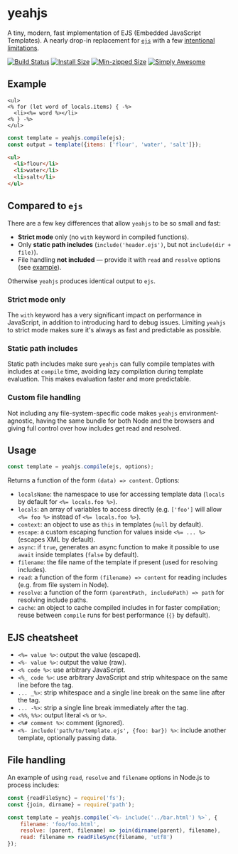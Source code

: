 # yeahjs

A tiny, modern, fast implementation of EJS (Embedded JavaScript Templates). A nearly drop-in replacement for [`ejs`](https://ejs.co/) with a few [intentional limitations](#compared-to-ejs).

[![Build Status](https://github.com/mourner/yeahjs/workflows/Node/badge.svg?branch=master)](https://github.com/mourner/yeahjs/actions)
[![Install Size](https://packagephobia.now.sh/badge?p=yeahjs)](https://packagephobia.now.sh/result?p=yeahjs)
[![Min-zipped Size](https://badgen.net/bundlephobia/minzip/yeahjs)](https://bundlephobia.com/result?p=yeahjs)
[![Simply Awesome](https://img.shields.io/badge/simply-awesome-brightgreen.svg)](https://github.com/mourner/projects)

## Example

```ejs
<ul>
<% for (let word of locals.items) { -%>
  <li><%= word %></li>
<% } -%>
</ul>
```

```js
const template = yeahjs.compile(ejs);
const output = template({items: ['flour', 'water', 'salt']});
```

```html
<ul>
  <li>flour</li>
  <li>water</li>
  <li>salt</li>
</ul>
```

## Compared to `ejs`

There are a few key differences that allow `yeahjs` to be so small and fast:

- **Strict mode** only (no `with` keyword in compiled functions).
- Only **static path includes** (`include('header.ejs')`, but not `include(dir + file)`).
- File handling **not included** — provide it with `read` and `resolve` options (see [example](#file-handling)).

Otherwise `yeahjs` produces identical output to `ejs`.

### Strict mode only

The `with` keyword has a very significant impact on performance in JavaScript, in addition to introducing hard to debug issues. Limiting `yeahjs` to strict mode makes sure it's always as fast and predictable as possible.

### Static path includes

Static path includes make sure `yeahjs` can fully compile templates with includes at `compile` time, avoiding lazy compilation during template evaluation. This makes evaluation faster and more predictable.

### Custom file handling

Not including any file-system-specific code makes `yeahjs` environment-agnostic, having the same bundle for both Node and the browsers and giving full control over how includes get read and resolved.

## Usage

```js
const template = yeahjs.compile(ejs, options);
````

Returns a function of the form `(data) => content`. Options:

- `localsName`: the namespace to use for accessing template data (`locals` by default for `<%= locals.foo %>`).
- `locals`: an array of variables to access directly (e.g. `['foo']` will allow `<%= foo %>` instead of `<%= locals.foo %>`).
- `context`: an object to use as `this` in templates (`null` by default).
- `escape`: a custom escaping function for values inside `<%= ... %>` (escapes XML by default).
- `async`: if `true`, generates an async function to make it possible to use `await` inside templates (`false` by default).
- `filename`: the file name of the template if present (used for resolving includes).
- `read`: a function of the form `(filename) => content` for reading includes (e.g. from file system in Node).
- `resolve`: a function of the form `(parentPath, includePath) => path` for resolving include paths.
- `cache`: an object to cache compiled includes in for faster compilation; reuse between `compile` runs for best performance (`{}` by default).

## EJS cheatsheet

- `<%= value %>`: output the value (escaped).
- `<%- value %>`: output the value (raw).
- `<% code %>`: use arbitrary JavaScript.
- `<%_ code %>`: use arbitrary JavaScript and strip whitespace on the same line before the tag.
- `... _%>`: strip whitespace and a single line break on the same line after the tag.
- `... -%>`: strip a single line break immediately after the tag.
- `<%%`, `%%>`: output literal `<%` or `%>`.
- `<%# comment %>`: comment (ignored).
- `<%- include('path/to/template.ejs', {foo: bar}) %>`: include another template, optionally passing data.

## File handling

An example of using `read`, `resolve` and `filename` options in Node.js to process includes:

```js
const {readFileSync} = require('fs');
const {join, dirname} = require('path');

const template = yeahjs.compile(`<%- include('../bar.html') %>`, {
    filename: 'foo/foo.html',
    resolve: (parent, filename) => join(dirname(parent), filename),
    read: filename => readFileSync(filename, 'utf8')
});
```
